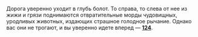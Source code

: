 Дорога уверенно уходит в глубь болот. То справа, то слева от нее из жижи и грязи поднимаются отвратительные морды чудовищных, уродливых животных, издающих страшное голодное рычание. Однако вас они не трогают, и вы уверенно идете вперед — [**124**](#n_124).

